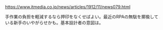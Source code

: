 https://www.itmedia.co.jp/news/articles/1912/11/news079.html

手作業の負担を軽減するなら押印をなくせばよい。最近のRPAの無駄を揶揄している新手のいやがらせかも。基本設計者の意図は。
